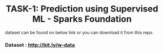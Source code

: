 <h1 align='center'> TASK-1: Prediction using Supervised ML - Sparks Foundation </h1>

dataset can be found on below link or you can download it from this repo.

### Dataset : http://bit.ly/w-data
